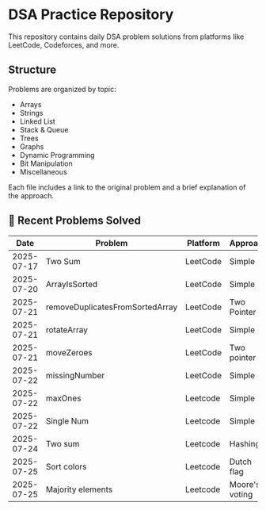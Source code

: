 # DSA Practice Repository

This repository contains daily DSA problem solutions from platforms like LeetCode, Codeforces, and more.

## Structure

Problems are organized by topic:
- Arrays
- Strings
- Linked List
- Stack & Queue
- Trees
- Graphs
- Dynamic Programming
- Bit Manipulation
- Miscellaneous

Each file includes a link to the original problem and a brief explanation of the approach.

## 🧩 Recent Problems Solved

| Date       | Problem                         | Platform   | Approach     | Link |
|------------|----------------------------------|------------|--------------|------|
| 2025-07-17 | Two Sum                         | LeetCode   | Simple      | [🔗](https://leetcode.com/problems/two-sum/) |
| 2025-07-20 | ArrayIsSorted                   | LeetCode   | Simple      | [🔗](https://leetcode.com/problems/check-if-array-is-sorted-and-rotated/)|
| 2025-07-21 | removeDuplicatesFromSortedArray | LeetCode   | Two Pointer | [🔗](https://leetcode.com/problems/remove-duplicates-from-sorted-array/) |
| 2025-07-21 | rotateArray                     | LeetCode   | Simple      | [🔗](https://leetcode.com/problems/rotate-array/) |
| 2025-07-21 | moveZeroes                     | LeetCode   | Two pointer      | [🔗](https://leetcode.com/problems/move-zeroes) |
| 2025-07-22 | missingNumber                     | LeetCode   | Simple     | [🔗](https://leetcode.com/problems/missing-number/) |
| 2025-07-22 | maxOnes                     | Leetcode   | Simple     | [🔗](https://leetcode.com/problems/max-consecutive-ones/) |
| 2025-07-22 | Single Num                     | Leetcode   | Simple     | [🔗](https://leetcode.com/problems/single-number) |
| 2025-07-24 | Two sum                  | Leetcode   | Hashing     | [🔗](https://leetcode.com/problems/two-sum/) |
| 2025-07-25 | Sort colors                  | Leetcode   | Dutch flag     | [🔗](https://leetcode.com/problems/sort-colors/) |
| 2025-07-25 | Majority elements                | Leetcode   | Moore's voting     | [🔗](https://leetcode.com/problems/sort-colors/) |

